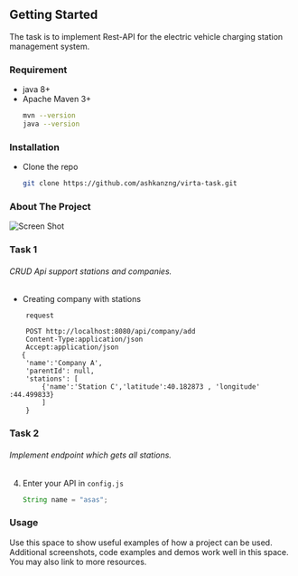 
## Getting Started

The task is to implement Rest-API for the electric vehicle charging station management system.

### Requirement

* java 8+
* Apache Maven 3+
  ```sh
  mvn --version
  java --version
  ```

### Installation  

* Clone the repo
   ```sh
   git clone https://github.com/ashkanzng/virta-task.git
   ```

### About The Project

![Screen Shot](https://ashkan.pro/statics/img-1.jp "Screen Shot")


### Task 1

###### CRUD Api support stations and companies.

- Creating company with stations 
```JS
    request

    POST http://localhost:8080/api/company/add
    Content-Type:application/json
    Accept:application/json
   {
    'name':'Company A',
    'parentId': null,
    'stations': [
        {'name':'Station C','latitude':40.182873 , 'longitude' :44.499833}
        ]
    }
```


### Task 2

###### Implement endpoint which gets all stations.

4. Enter your API in `config.js`
   ```Java
   String name = "asas";

### Usage<br/>

Use this space to show useful examples of how a project can be used. Additional screenshots, code examples and demos work well in this space. You may also link to more resources.

